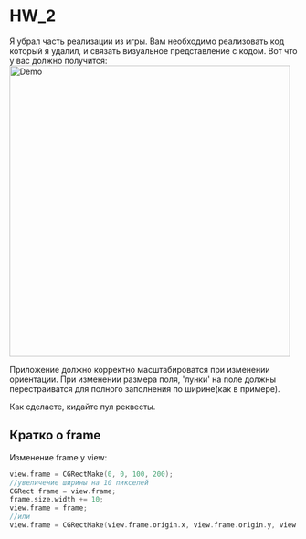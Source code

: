 HW_2
====
Я убрал часть реализации из игры. Вам необходимо реализовать код который я удалил, и связать визуальное представление с кодом. Вот что у вас должно получится:
<img src="https://raw.github.com/Sk0rpion/HW_2/master/Homa.gif" alt="Demo" width="491" height="510" />

Приложение должно корректно масштабироватся при изменении ориентации. При изменении размера поля, 'лунки' на поле должны перестраиватся для полного заполнения по ширине(как в примере).

Как сделаете, кидайте пул реквесты.

## Кратко о frame
Изменение frame у view:
```objective-c
view.frame = CGRectMake(0, 0, 100, 200);
//увеличение ширины на 10 пикселей
CGRect frame = view.frame;
frame.size.width += 10;
view.frame = frame;
//или
view.frame = CGRectMake(view.frame.origin.x, view.frame.origin.y, view.frame.size.width + 10, view.frame.size.height);
```

